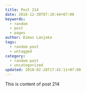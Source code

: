 ```yaml
---
title: Post 214
date: 2018-12-30T07:10:44+07:00
keywords:
  - random
  - post
  - pages
author: Dimas Lanjaka
tags:
  - random post
  - untagged
category:
  - random post
  - uncategorized
updated: 2018-02-28T17:42:11+07:00
---
```

This is content of post 214